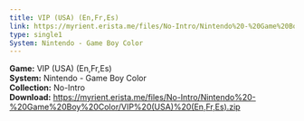 ```yaml
---
title: VIP (USA) (En,Fr,Es)
link: https://myrient.erista.me/files/No-Intro/Nintendo%20-%20Game%20Boy%20Color/VIP%20(USA)%20(En,Fr,Es).zip
type: single1
System: Nintendo - Game Boy Color
---
```

<b>Game:</b> VIP (USA) (En,Fr,Es)<br>
<b>System:</b> Nintendo - Game Boy Color<br>
<b>Collection:</b> No-Intro<br>
<b>Download:</b> https://myrient.erista.me/files/No-Intro/Nintendo%20-%20Game%20Boy%20Color/VIP%20(USA)%20(En,Fr,Es).zip